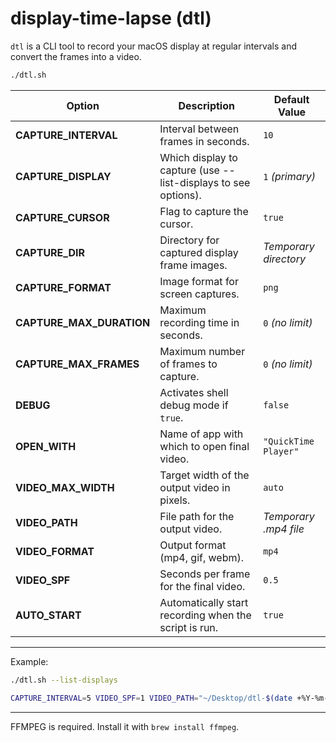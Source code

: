 # display-time-lapse (dtl)

`dtl` is a CLI tool to record your macOS display at regular intervals and convert the frames into a video.

```bash
./dtl.sh
```

| Option                   | Description                                                    | Default Value         |
| ------------------------ | -------------------------------------------------------------- | --------------------- |
| **CAPTURE_INTERVAL**     | Interval between frames in seconds.                            | `10`                  |
| **CAPTURE_DISPLAY**      | Which display to capture (use --list-displays to see options). | `1` _(primary)_       |
| **CAPTURE_CURSOR**       | Flag to capture the cursor.                                    | `true`                |
| **CAPTURE_DIR**          | Directory for captured display frame images.                   | _Temporary directory_ |
| **CAPTURE_FORMAT**       | Image format for screen captures.                              | `png`                 |
| **CAPTURE_MAX_DURATION** | Maximum recording time in seconds.                             | `0` _(no limit)_      |
| **CAPTURE_MAX_FRAMES**   | Maximum number of frames to capture.                           | `0` _(no limit)_      |
| **DEBUG**                | Activates shell debug mode if `true`.                          | `false`               |
| **OPEN_WITH**            | Name of app with which to open final video.                    | `"QuickTime Player"`  |
| **VIDEO_MAX_WIDTH**      | Target width of the output video in pixels.                    | `auto`                |
| **VIDEO_PATH**           | File path for the output video.                                | _Temporary .mp4 file_ |
| **VIDEO_FORMAT**         | Output format (mp4, gif, webm).                                | `mp4`                 |
| **VIDEO_SPF**            | Seconds per frame for the final video.                         | `0.5`                 |
| **AUTO_START**           | Automatically start recording when the script is run.          | `true`                |

---

Example:

```bash
./dtl.sh --list-displays

CAPTURE_INTERVAL=5 VIDEO_SPF=1 VIDEO_PATH="~/Desktop/dtl-$(date +%Y-%m-%d_%H-%M-%S).mp4" ./dtl.sh
```

---

FFMPEG is required. Install it with `brew install ffmpeg`.
